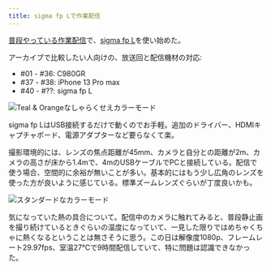 ```yaml
---
title: sigma fp Lで作業配信
---
```

[普段やっている作業配信](https://www.youtube.com/c/r7kamura)で、[sigma fp L](https://www.amazon.co.jp/dp/B0916G94WV)を使い始めた。

アーカイブで比較したい人向けの、放送回と配信機材の対応:

*   #01 - #36: C980GR
*   #37 - #38: iPhone 13 Pro max
*   #40 - #??: sigma fp L

![](https://lh3.googleusercontent.com/docs/ADP-6oECdidkeEITPMN1ax9jsI7pzxdgObVgOiXhU0x7GEmBwli--I0PX6WEXUJEmqvWzp3eygvT2eWGvK1bMi8AgmwAZ7DV4kZLYEwjg5VHbw0w4kUgKU73vAWnkPJz_a7qYRw4Zfx6IfS_NghIQWZdBtbmTk5sMgiOgroall3G_Ri6ycx7uv2nCKiOvhAfFV5KPJBbXIXQYhB4zWAm8rYKiJhAEa6_V5eM6ZyltaNX-VcrbQ-HlPJIDl8A_8-9A8RthNmkluEgBjmcVAlsP-nulx-ukQKwz8WoZ5qsaTovob4btT3p9NI1oMbSvmodNp7bxq1WTOVaHVGi8Jk7J-FOKLEG6iITZxc07Jh-7sqmuADtgynQ8cYp5EtAbC4F3TxKy3rOWrD_kKQ6GXfPBf58WCHMkxxKtBxZ_VpuA7P9h8RJflkkiWLdyLy8BMsQgYDa-HPwtjcLKuNyqi-Uu2XdL9vLv3zs4dbd_gzXSgUAHx1BcATI9lK6G3t3X2nvvN25cnDda6QwpQ5VgAr6cwUNUr0LVYhB6t52iYz4BIpl_ahm84W4GFYeUi-s5F6wYMMvybj3aKYO-fuMvzpBnYawdf_cUEeE8DQu1EmDLQsdxOHAE8EzXSX4krq6Vo2HFbwYae3MiNFJqZKN6D2-1phMKq3PrmJT_Dwtf3jp3jy1OdGQp0aiIMICMUa828E-RFaDCe3BPE-7pVQatw35MtJOMzO6IsOztZwoJgpf9iKARkDTpJqC6PxHiclwgAPYD03AmI-cSlIXjnQZ8pBNvDRek2Xb0rUrBmN0WhIbC8BnNRs60Nj3iikoLTCn6RsbiEGwO-PYioKYuv52QTzpPle-k00KljK0A4oEcJ_95IovrKbCU9a8Q65FWDItA_YyV50v-4Ic2Fc6AvNwr3LM0AzybkfH_t5xq6piMeBxL5rYVgVuVdjkwLS8wQFDDdvDYUeQ4taZQIovNL5SC2gD3mbIorfgOyP_AtXQi5RON09p7lx-zrYOqjEUgKdDCBZg6pmSzoFHqir52kVRXFJ-K_Dacea0NTVrdFq8AyTMx4X5R8UrExE7N2ak8b_-Rtl8hEQFhVzBkGNtmUuDPlSrITOk9KAaGbXPuMUG4z-ToEeSk195Nbq00Bhjx0yX3y-GNVPJ2nF2yollTBZPuE7l-fZNWNmwxNVFLXF1MvlyZB4nMG52pUYD0eaEbCPea-wJ-z_PQnLjjMAGZyR3W8eoLR6VTJmq-3PtEbAl1YVDUHnzc7lahGgF "Teal & Orangeなしゃらくせえカラーモード")

sigma fp LはUSB接続するだけで動くのでお手軽。追加のドライバー、HDMIキャプチャボード、電源アダプターなど要らなくて楽。

撮影環境的には、レンズの焦点距離が45mm、カメラと自分との距離が2m、カメラの高さが床から1.4mで、4mのUSBケーブルでPCと接続している。配信で使う場合、空間的に余裕が無いことが多い。基本的にはもう少し広角のレンズを使った方が良いように感じている。標準ズームレンズぐらいが丁度良いかも。

![](https://lh3.googleusercontent.com/docs/ADP-6oG-vZfcC08scIDmf12feWRzCGK0Fwq3daV8Ld5C6SUfQl2xh1yMigOo5q_4sa4mt0-5IWzgJjNsWLvMjavMc3RooAZzgKLaigt8KB2amW1uTK_0Ucr5A04gd87LRA61FHADinkZAVuI2bj5aNkZ-u3pL9vhv_mIQ5aTn6aAqFsy96vDva6UeVqcjQwUyfIrtVF7NPtdzaUZEUzJ5MsybF5r7rUa4rK-cSw8tL3IayLmpaDLyAt0lsReNwEvP-dCSIb1-oRlshqF8o4vgVwfe88_WU5pJadFFsAQtGBX4oRWjQ1AonWH7VkHsyUhLsfrXbKPyLZUCIVzjttIdapqF6CvTs6FVPBLN5GCAK2hpyMo7FP5iKXjnpsLFxu0zSdZsqYk5WWqkNNNRgrTHG2tNcGeZNzwPwwgjqsLOt4YCqmDkw3MwXyzcsAIMmfL3CNgp6Q_IfPG8axAkRmcV7aYbuB-it7HrV3k_TLImPdljDevytCEA5Sg47YukXcRbEIFA7rtMMR-Mb8QYxtC_WLYovh1S26PMQ7KJ2JkAbrcf9po4tkH_dLts-q-adNbLj83lkp1Y7uaNDfH9cvGB8NaCAc9cIuCghCdz2FmWiZu_u66qbVo1pUYmFFqBIMSzd3F94L3DroRJ8PbHa8NEvrDAz-DkIo5a41m9jr1Amc8HOqRzQE0M7fVy1-yU_9rXHkFww9V1r0pXaSkDsvXkao2lgOXnuwJ7ro7Cu_xwb0Velrm8oErMn6JEQIKB3ABdEpZkcFlBisGoSCtR5ssRyf9M3hvHb_9rYbye71eGInk6zakImSkMMAYQOb52S7KFzd3hgDHchGcMK2qbslgl0NzEY8f3Z5WYA1nP7GbgcI-H2BV94IC3dzUy7Bbquhxi23ea_OGHVftFieUbuGvH3jnEh97RWhpRSphP8-DmugPWZgWE3ORv3dVcRwuv0Zzw21eDfNY31qL0vB1iXR7I7Y3AgKTqOlqkBUEDUKseNfRm89HRBpjsyCTX7ESFe7OyCOAhjsoaXYpYLxKH6zYR_Zs6Yg2jqo0BRDHA50ECwBKmkz-MD1TunFFedAnDvRdaRnzjrkqowxTRGd3Hjavphq3cptpxcyjYYWhLJAn_QhVTwu6WwTmuGznM1YZjllYXA_oSpuBKkrMSpL91tegXiUCBuIWmW5umPczqDPuyqGrHTXI27SP_OvwgjuXuN95rTWdqPl9tUkEf9Pt_8Q1Q08iQFeG36bPuH8LO2n_k-Y4Q2COypqK "スタンダードなカラーモード")

気になっていた熱の具合について。配信中のカメラに触れてみると、普段静止画を撮り続けているときぐらいの温度になっていて、一見した限りではめちゃくちゃに熱くなるということは無さそうに思う。この日は解像度1080p、フレームレート29.97fps、室温27℃で9時間配信していて、特に問題は認識できなかった。
